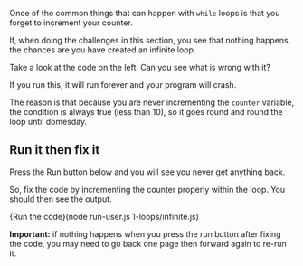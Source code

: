 Once of the common things that can happen with `while` loops is that you forget to increment your counter.

If, when doing the challenges in this section, you see that nothing happens, the chances are you have created an infinite loop.

Take a look at the code on the left. Can you see what is wrong with it?

If you run this, it will run forever and your program will crash.

The reason is that because you are never incrementing the `counter` variable, the condition is always true (less than 10), so it goes round and round the loop until domesday.

## Run it then fix it
Press the Run button below and you will see you never get anything back. 

So, fix the code by incrementing the counter properly within the loop. You should then see the output. 

{Run the code}(node run-user.js 1-loops/infinite.js)

**Important:** if nothing happens when you press the run button after fixing the code, you may need to go back one page then forward again to re-run it.